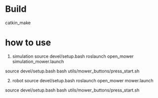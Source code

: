 # Build
catkin_make

# how to use
1. simulation
source devel/setup.bash
roslaunch open_mower simulation_mower.launch

source devel/setup.bash
bash utils/mower_buttons/press_start.sh

2. robot
source devel/setup.bash
roslaunch open_mower mower.launch

source devel/setup.bash
bash utils/mower_buttons/press_start.sh
